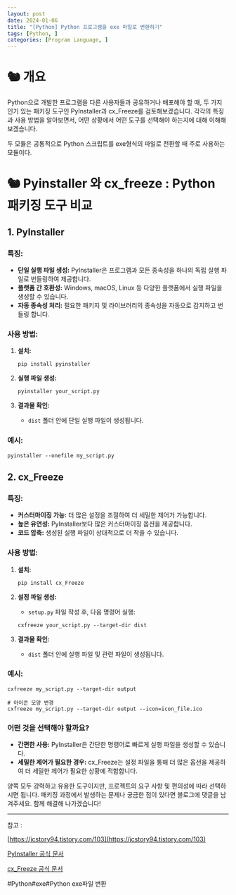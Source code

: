 ```yaml
---
layout: post
date: 2024-01-06
title: "[Python] Python 프로그램을 exe 파일로 변환하기"
tags: [Python, ]
categories: [Program Language, ]
---
```


# 🐿️ 개요


Python으로 개발한 프로그램을 다른 사용자들과 공유하거나 배포해야 할 때, 두 가지 인기 있는 패키징 도구인 PyInstaller과 cx_Freeze를 검토해보겠습니다. 각각의 특징과 사용 방법을 알아보면서, 어떤 상황에서 어떤 도구를 선택해야 하는지에 대해 이해해보겠습니다.


두 모듈은 공통적으로 Python 스크립트를 exe형식의 파일로 전환할 때 주로 사용하는 모듈이다.


# 🐿️ Pyinstaller 와 cx_freeze : Python 패키징 도구 비교


## 1. **PyInstaller**


### 특징:

- **단일 실행 파일 생성:** PyInstaller은 프로그램과 모든 종속성을 하나의 독립 실행 파일로 번들링하여 제공합니다.
- **플랫폼 간 호환성:** Windows, macOS, Linux 등 다양한 플랫폼에서 실행 파일을 생성할 수 있습니다.
- **자동 종속성 처리:** 필요한 패키지 및 라이브러리의 종속성을 자동으로 감지하고 번들링 합니다.

### 사용 방법:

1. **설치:**

	```shell
	pip install pyinstaller
	
	```

2. **실행 파일 생성:**

	```shell
	pyinstaller your_script.py
	
	```

3. **결과물 확인:**
	- `dist` 폴더 안에 단일 실행 파일이 생성됩니다.

### 예시:


```shell
pyinstaller --onefile my_script.py
```


## 2. **cx_Freeze**


### 특징:

- **커스터마이징 가능:** 더 많은 설정을 조절하여 더 세밀한 제어가 가능합니다.
- **높은 유연성:** PyInstaller보다 많은 커스터마이징 옵션을 제공합니다.
- **코드 압축:** 생성된 실행 파일이 상대적으로 더 작을 수 있습니다.

### 사용 방법:

1. **설치:**

	```shell
	pip install cx_Freeze
	```

2. **설정 파일 생성:**
	- `setup.py` 파일 작성 후, 다음 명령어 실행:

	```shell
	cxfreeze your_script.py --target-dir dist
	```

3. **결과물 확인:**
	- `dist` 폴더 안에 실행 파일 및 관련 파일이 생성됩니다.

### 예시:


```shell
cxfreeze my_script.py --target-dir output

# 아이콘 모양 변경
cxfreeze my_script.py --target-dir output --icon=icon_file.ico 
```


### 어떤 것을 선택해야 할까요?

- **간편한 사용:** PyInstaller은 간단한 명령어로 빠르게 실행 파일을 생성할 수 있습니다.
- **세밀한 제어가 필요한 경우:** cx_Freeze는 설정 파일을 통해 더 많은 옵션을 제공하여 더 세밀한 제어가 필요한 상황에 적합합니다.

양쪽 모두 강력하고 유용한 도구이지만, 프로젝트의 요구 사항 및 편의성에 따라 선택하시면 됩니다. 패키징 과정에서 발생하는 문제나 궁금한 점이 있다면 블로그에 댓글을 남겨주세요. 함께 해결해 나가겠습니다!


---


참고 :  


[https://jcstory94.tistory.com/103](https://jcstory94.tistory.com/103)


[PyInstaller 공식 문서](https://pyinstaller.readthedocs.io/en/stable/)


[cx_Freeze 공식 문서](https://cx-freeze.readthedocs.io/en/latest/)


#Python#exe#Python exe파일 변환

